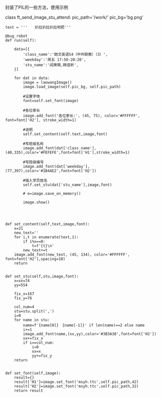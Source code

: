 封装了PIL的一些方法，使用示例


class ft_send_image_stu_attend:
    pic_path='/work/'
    pic_bg='bg.png'

    text = '''　　扒拉扒拉扒拉吧把'''

    @bug_robot
    def run(self):
        
        data=[{
            'class_name':'朗文英语S4（中外联教）（3）',
            'weekday':'周五 17:50-20:20',
            'stu_name':'阎萧萌,韩佳昕',
        }]

        for dat in data:
            image = laowangImage()
            image.load_image(self.pic_bg, self.pic_path)

            #设置字体
            font=self.set_font(image)

            #各位家长
            image.add_font('各位家长:', (45, 75), color='#FFFFFF', font=font['H2'], stroke_width=1)

            #说明
            self.set_content(self.text,image,font)

            #写班级名称
            image.add_font(dat['class_name'],(40,335),color='#FEFEFE',font=font['H1'],stroke_width=1)

            #写班级编号
            image.add_font(dat['weekday'],(77,397),color='#1B4AE2',font=font['H2'])

            #插入学员姓名
            self.set_stu(dat['stu_name'],image,font)

            # o=image.save_on_memory()

            image.show()

    


    def set_content(self,text,image,font):
        x=21
        new_text=''
        for i,t in enumerate(text,1):
            if i%x==0:
                t=f'{t}\n'
            new_text+=t
        image.add_font(new_text, (45, 134), color='#FFFFFF', font=font['H2'],spacing=10)
        return


    def set_stu(self,stu,image,font):
        x=xx=74
        yy=554

        fix_x=167
        fix_y=76

        col_num=4
        stu=stu.split(',')
        i=0
        for name in stu:
            name=f'{name[0]}　{name[-1]}' if len(name)==2 else name
            i+=1
            image.add_font(name,(xx,yy),color='#3B3A38',font=font['H2'])
            xx+=fix_x
            if i==col_num:
                i=0
                xx=x
                yy+=fix_y
        return


    def set_font(self,image):
        result={}
        result['H1']=image.set_font('msyh.ttc',self.pic_path,42)
        result['H2']=image.set_font('msyh.ttc',self.pic_path,32)
        return result
